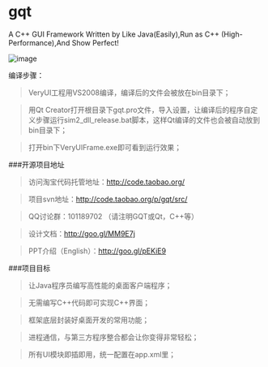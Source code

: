 gqt
===

A C++ GUI Framework Written by Like Java(Easily),Run as C++ (High-Performance),And Show Perfect!

![image](http://dl2.iteye.com/upload/attachment/0094/0527/f5e7f443-0991-3d9a-8304-02d056e101ee.png)

编译步骤：
> VeryUI工程用VS2008编译，编译后的文件会被放在bin目录下；

> 用Qt Creator打开根目录下gqt.pro文件，导入设置，让编译后的程序自定义步骤运行sim2_dll_release.bat脚本，这样Qt编译的文件也会被自动放到bin目录下；

> 打开bin下VeryUIFrame.exe即可看到运行效果；

###开源项目地址
> 访问淘宝代码托管地址：http://code.taobao.org/

> 项目svn地址：http://code.taobao.org/p/gqt/src/

> QQ讨论群：101189702 （请注明GQT或Qt，C++等）

> 设计文档：http://goo.gl/MM9E7j

> PPT介绍（English）：http://goo.gl/pEKiE9


###项目目标
> 让Java程序员编写高性能的桌面客户端程序；

> 无需编写C++代码即可实现C++界面；

> 框架底层封装好桌面开发的常用功能；

> 进程通信，与第三方程序整合都会让你变得非常轻松；

> 所有UI模块即插即用，统一配置在app.xml里；

